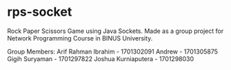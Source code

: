 # rps-socket
Rock Paper Scissors Game using Java Sockets. Made as a group project for Network Programming Course in BINUS University.

Group Members:
Arif Rahman Ibrahim - 1701302091
Andrew - 1701305875
Gigih Suryaman - 1701297822
Joshua Kurniaputera - 1701298030